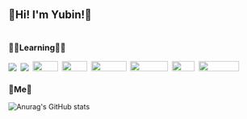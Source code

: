 <h2>🍒Hi! I'm Yubin!🍒</h2>
<h3><br>👩‍💻Learning👩‍💻</h3>
<p dir="auto">
  <a target="_blank" rel="noopener noreferrer" href="https://camo.githubusercontent.com/c627263bfde5e853eef76b088f380460a4f2f2d909175eee6a77b42ca1a041c1/68747470733a2f2f696d672e736869656c64732e696f2f62616467652f432d4138423943433f7374796c653d666c61742d737175617265266c6f676f3d43266c6f676f436f6c6f723d7768697465"><img src="https://camo.githubusercontent.com/c627263bfde5e853eef76b088f380460a4f2f2d909175eee6a77b42ca1a041c1/68747470733a2f2f696d672e736869656c64732e696f2f62616467652f432d4138423943433f7374796c653d666c61742d737175617265266c6f676f3d43266c6f676f436f6c6f723d7768697465" data-canonical-src="https://img.shields.io/badge/C-A8B9CC?style=flat-square&amp;logo=C&amp;logoColor=white" style="max-width: 100%;"></a>&nbsp;
    <a target="_blank" rel="noopener noreferrer" href="https://camo.githubusercontent.com/dd7559df3804c36eeeb5da15bb3445ea66682b8ffc736e2dc737e1975056cbf4/68747470733a2f2f696d672e736869656c64732e696f2f62616467652f507974686f6e2d3337363641423f7374796c653d666c61742d737175617265266c6f676f3d507974686f6e266c6f676f436f6c6f723d7768697465"><img src="https://camo.githubusercontent.com/dd7559df3804c36eeeb5da15bb3445ea66682b8ffc736e2dc737e1975056cbf4/68747470733a2f2f696d672e736869656c64732e696f2f62616467652f507974686f6e2d3337363641423f7374796c653d666c61742d737175617265266c6f676f3d507974686f6e266c6f676f436f6c6f723d7768697465" data-canonical-src="https://img.shields.io/badge/Python-3766AB?style=flat-square&amp;logo=Python&amp;logoColor=white" style="max-width: 100%;"></a>&nbsp; 
  <img src="https://img.shields.io/badge/html-E34F26?style=for-the-badge&logo=html5&logoColor=white" width="50" height="20">&nbsp;
  <img src="https://img.shields.io/badge/css-1572B6?style=for-the-badge&logo=css3&logoColor=white" width="50" height="20">&nbsp;
  <img src="https://img.shields.io/badge/react-61DAFB?style=for-the-badge&logo=react&logoColor=black" width="70" height="20">&nbsp;
  <img src="https://img.shields.io/badge/mariaDB-003545?style=for-the-badge&logo=mariaDB&logoColor=white" width="75" height="20">&nbsp;
  <img src="https://img.shields.io/badge/JAVA-007396?style=for-the-badge&logo=java&logoColor=white" width="45" height="20">&nbsp;
  <img src="https://img.shields.io/badge/javascript-F7DF1E?style=for-the-badge&logo=javascript&logoColor=black" width="80" height="20">&nbsp;
</p>
<h3>🧸Me🧸</h3>


![Anurag's GitHub stats](https://github-readme-stats.vercel.app/api?username=YangYubin12&show_icons=true&theme=graywhite)
